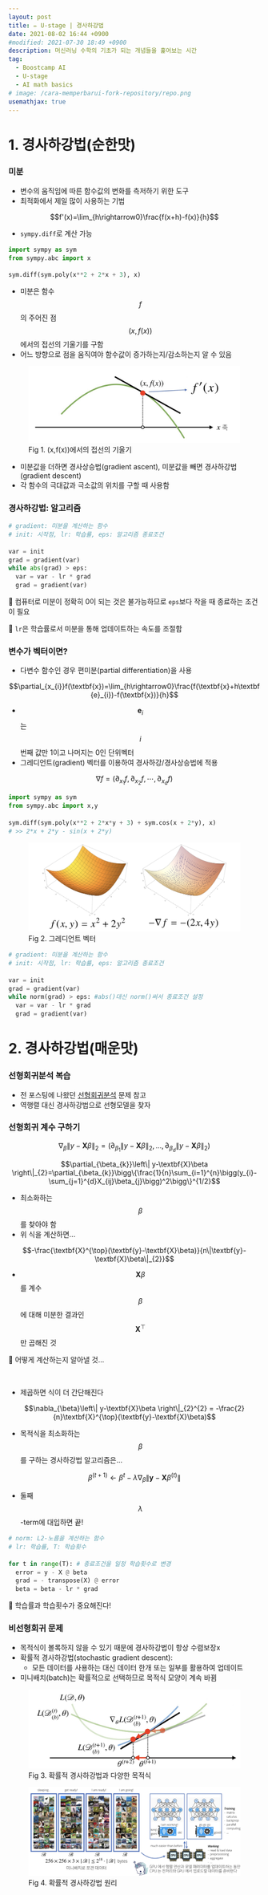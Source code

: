 ```yaml
---
layout: post
title: ✏️ U-stage | 경사하강법
date: 2021-08-02 16:44 +0900
#modified: 2021-07-30 18:49 +0900
description: 머신러닝 수학의 기초가 되는 개념들을 훑어보는 시간
tag:
  - Boostcamp AI
  - U-stage
  - AI math basics
# image: /cara-memperbarui-fork-repository/repo.png
usemathjax: true
---
```


# 1. 경사하강법(순한맛)

### 미분

* 변수의 움직임에 따른 함수값의 변화를 측저하기 위한 도구
* 최적화에서 제일 많이 사용하는 기법

$$f'(x)=\lim_{h\rightarrow0}\frac{f(x+h)-f(x)}{h}$$

* `sympy.diff`로 계산 가능

```py
import sympy as sym
from sympy.abc import x

sym.diff(sym.poly(x**2 + 2*x + 3), x)
```

* 미분은 함수 $$f$$의 주어진 점 $$(x,f(x))$$에서의 접선의 기울기를 구함
* 어느 방향으로 점을 움직여야 함수값이 증가하는지/감소하는지 알 수 있음

<figure>
<img src="/assets/img/IMG_1181.jpg" alt="접선의 기울기">
<figcaption>Fig 1. (x,f(x))에서의 접선의 기울기</figcaption>
</figure>

* 미분값을 더하면 경사상승법(gradient ascent), 미분값을 빼면 경사하강법(gradient descent)
* 각 함수의 극대값과 극소값의 위치를 구할 때 사용함

### 경사하강법: 알고리즘

```py
# gradient: 미분을 계산하는 함수
# init: 시작점, lr: 학습률, eps: 알고리즘 종료조건

var = init
grad = gradient(var)
while abs(grad) > eps:
  var = var - lr * grad
  grad = gradient(var)
```

🎈 컴퓨터로 미분이 정확히 0이 되는 것은 불가능하므로 `eps`보다 작을 때 종료하는 조건이 필요

🎈 `lr`은 학습률로서 미분을 통해 업데이트하는 속도를 조절함

### 변수가 벡터이면?

* 다변수 함수인 경우 편미분(partial differentiation)을 사용

$$\partial_{x_{i}}f(\textbf{x})=\lim_{h\rightarrow0}\frac{f(\textbf{x}+h\textbf{e}_{i})-f(\textbf{x})}{h}$$

* $$\textbf{e}_{i}$$는 $$i$$번째 값만 1이고 나머지는 0인 단위벡터
* 그레디언트(gradient) 벡터를 이용하여 경사하강/경사상승법에 적용

$$\nabla f=(\partial_{x_{1}}f,\partial_{x_{2}}f,\cdots,\partial_{x_{d}}f)$$

```py
import sympy as sym
from sympy.abc import x,y

sym.diff(sym.poly(x**2 + 2*x*y + 3) + sym.cos(x + 2*y), x)
# >> 2*x + 2*y - sin(x + 2*y)
```

<figure>
<img src="/assets/img/IMG_1182.jpg" alt="그레디언트 벡터">
<figcaption>Fig 2. 그레디언트 벡터</figcaption>
</figure>

```py
# gradient: 미분을 계산하는 함수
# init: 시작점, lr: 학습률, eps: 알고리즘 종료조건

var = init
grad = gradient(var)
while norm(grad) > eps: #abs()대신 norm()써서 종료조건 설정
  var = var - lr * grad
  grad = gradient(var)
```

# 2. 경사하강법(매운맛)

### 선형회귀분석 복습

* 전 포스팅에 나왔던 <a href="/벡터와행렬/#응용2-선형회귀분석">선형회귀분석</a> 문제 참고
* 역행렬 대신 경사하강법으로 선형모델을 찾자

### 선형회귀 계수 구하기

$$\nabla_{\beta}\left\| y-\textbf{X}\beta \right\|_{2} = (\partial_{\beta_{1}}\left\| y-\textbf{X}\beta \right\|_{2},\dots,\partial_{\beta_{d}}\left\| y-\textbf{X}\beta \right\|_{2})$$

$$\partial_{\beta_{k}}\left\| y-\textbf{X}\beta \right\|_{2}=\partial_{\beta_{k}}\bigg\{\frac{1}{n}\sum_{i=1}^{n}\bigg(y_{i}-\sum_{j=1}^{d}X_{ij}\beta_{j}\bigg)^2\bigg\}^{1/2}$$

* 최소화하는 $$\beta$$를 찾아야 함
* 위 식을 계산하면...

$$-\frac{\textbf{X}^{\top}(\textbf{y}-\textbf{X}\beta)}{n\|\textbf{y}-\textbf{X}\beta\|_{2}}$$

* $$\textbf{X}\beta$$를 계수 $$\beta$$에 대해 미분한 결과인 $$\textbf{X}^{\top}$$만 곱해진 것

🤔 어떻게 계산하는지 알아낼 것...

<br/>

* 제곱하면 식이 더 간단해진다

$$\nabla_{\beta}\left\| y-\textbf{X}\beta \right\|_{2}^{2} = -\frac{2}{n}\textbf{X}^{\top}(\textbf{y}-\textbf{X}\beta)$$

* 목적식을 최소화하는 $$\beta$$를 구하는 경사하강법 알고리즘은...

$$\beta^{(t+1)}\leftarrow\beta^{t}-\lambda\nabla_{\beta}\|\textbf{y}-\textbf{X}\beta^{(t)}\|$$

* 둘째 $$\lambda$$-term에 대입하면 끝!

```py
# norm: L2-노름을 계산하는 함수
# lr: 학습률, T: 학습횟수

for t in range(T): # 종료조건을 일정 학습횟수로 변경
  error = y - X @ beta
  grad = - transpose(X) @ error
  beta = beta - lr * grad
```

🎈 학습률과 학습횟수가 중요해진다!

### 비선형회귀 문제

* 목적식이 볼록하지 않을 수 있기 때문에 경사하강법이 항상 수렴보장x
* 확률적 경사하강법(stochastic gradient descent):
  * 모든 데이터를 사용하는 대신 데이터 한개 또는 일부를 활용하여 업데이트
* 미니배치(batch)는 확률적으로 선택하므로 목적식 모양이 계속 바뀜

<figure>
<img src="/assets/img/IMG_1184.jpg" alt="확률적 경사하강법">
<figcaption>Fig 3. 확률적 경사하강법과 다양한 목적식</figcaption>
</figure>

<figure>
<img src="/assets/img/IMG_1185.jpg" alt="확률적 경사하강법 원리">
<figcaption>Fig 4. 확률적 경사하강법 원리</figcaption>
</figure>